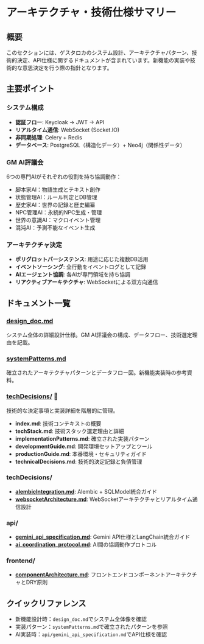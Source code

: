 # アーキテクチャ・技術仕様サマリー

## 概要
このセクションには、ゲスタロカのシステム設計、アーキテクチャパターン、技術的決定、API仕様に関するドキュメントが含まれています。新機能の実装や技術的な意思決定を行う際の指針となります。

## 主要ポイント

### システム構成
- **認証フロー**: Keycloak → JWT → API
- **リアルタイム通信**: WebSocket (Socket.IO)
- **非同期処理**: Celery + Redis
- **データベース**: PostgreSQL（構造化データ）+ Neo4j（関係性データ）

### GM AI評議会
6つの専門AIがそれぞれの役割を持ち協調動作：
- 脚本家AI：物語生成とテキスト創作
- 状態管理AI：ルール判定とDB管理
- 歴史家AI：世界の記録と歴史編纂
- NPC管理AI：永続的NPC生成・管理
- 世界の意識AI：マクロイベント管理
- 混沌AI：予測不能なイベント生成

### アーキテクチャ決定
- **ポリグロットパーシステンス**: 用途に応じた複数DB活用
- **イベントソーシング**: 全行動をイベントログとして記録
- **AIエージェント協調**: 各AIが専門領域を持ち協調
- **リアクティブアーキテクチャ**: WebSocketによる双方向通信

## ドキュメント一覧

### [design_doc.md](design_doc.md)
システム全体の詳細設計仕様。GM AI評議会の構成、データフロー、技術選定理由を記載。

### [systemPatterns.md](systemPatterns.md)
確立されたアーキテクチャパターンとデータフロー図。新機能実装時の参考資料。

### [techDecisions/](techDecisions/index.md) 📁
技術的な決定事項と実装詳細を階層的に管理。
- **index.md**: 技術コンテキストの概要
- **techStack.md**: 技術スタック選定理由と詳細
- **implementationPatterns.md**: 確立された実装パターン
- **developmentGuide.md**: 開発環境セットアップとツール
- **productionGuide.md**: 本番環境・セキュリティガイド
- **technicalDecisions.md**: 技術的決定記録と負債管理

### techDecisions/
- **[alembicIntegration.md](techDecisions/alembicIntegration.md)**: Alembic + SQLModel統合ガイド
- **[websocketArchitecture.md](techDecisions/websocketArchitecture.md)**: WebSocketアーキテクチャとリアルタイム通信設計

### api/
- **[gemini_api_specification.md](api/gemini_api_specification.md)**: Gemini API仕様とLangChain統合ガイド
- **[ai_coordination_protocol.md](api/ai_coordination_protocol.md)**: AI間の協調動作プロトコル

### frontend/
- **[componentArchitecture.md](frontend/componentArchitecture.md)**: フロントエンドコンポーネントアーキテクチャとDRY原則

## クイックリファレンス

- 新機能設計時：`design_doc.md`でシステム全体像を確認
- 実装パターン：`systemPatterns.md`で確立されたパターンを参照
- AI実装時：`api/gemini_api_specification.md`でAPI仕様を確認